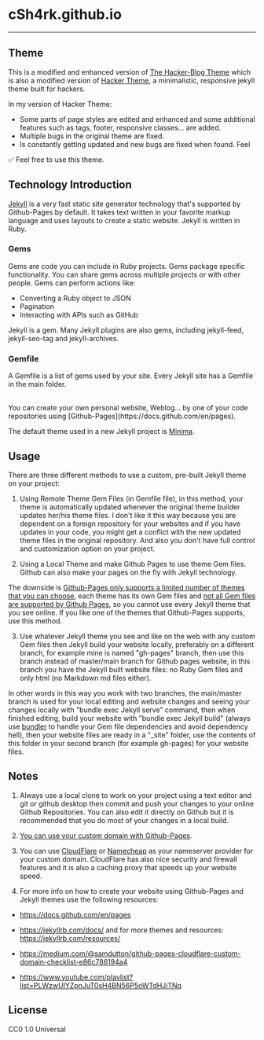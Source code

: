 # cSh4rk.github.io

* * *

## Theme

This is a modified and enhanced version of [The Hacker-Blog Theme](https://github.com/tocttou/hacker-blog) which is also a modified version of [Hacker Theme](https://github.com/pages-themes/hacker), a minimalistic, responsive jekyll theme built for hackers.

In my version of Hacker Theme: 
- Some parts of page styles are edited and enhanced and some additional features such as tags, footer, responsive classes... are added.
- Multiple bugs in the original theme are fixed. 
- Is constantly getting updated and new bugs are fixed when found. Feel

✅ Feel free to use this theme.

## Technology Introduction

[Jekyll](https://jekyllrb.com/) is a very fast static site generator technology that's supported by Github-Pages by default. It takes text written in your favorite markup language and uses layouts to create a static website. Jekyll is written in Ruby.

### Gems
Gems are code you can include in Ruby projects. Gems package specific functionality. You can share gems across multiple projects or with other people. Gems can perform actions like:

* Converting a Ruby object to JSON
* Pagination
* Interacting with APIs such as GitHub

Jekyll is a gem. Many Jekyll plugins are also gems, including jekyll-feed, jekyll-seo-tag and jekyll-archives.

### Gemfile
A Gemfile is a list of gems used by your site. Every Jekyll site has a Gemfile in the main folder.

<br>
You can create your own personal website, Weblog... by one of your code repositories using [Github-Pages](https://docs.github.com/en/pages).

The default theme used in a new Jekyll project is [Minima](https://github.com/jekyll/minima).

## Usage

There are three different methods to use a custom, pre-built Jekyll theme on your project:

1) Using Remote Theme Gem Files (in Gemfile file), in this method, your theme is automatically updated whenever the original theme builder updates her/his theme files. I don't like it this way because you are dependent on a foreign repository for your websites and if you have updates in your code, you might get a conflict with the new updated theme files in the original repository. And also you don't have full control and customization option on your project.

2) Using a Local Theme and make Github Pages to use theme Gem files. Github can also make your pages on the fly with Jekyll technology.

  The downside is [Github-Pages only supports a limited number of themes that you can choose](https://pages.github.com/themes/), each theme has its own Gem files and [not all  Gem files are supported by Github Pages](https://docs.github.com/en/pages/setting-up-a-github-pages-site-with-jekyll/about-github-pages-and-jekyll#plugins), so you cannot use  every Jekyll theme that you see online. If you like one of the themes that Github-Pages supports, use this method.

3) Use whatever Jekyll theme you see and like on the web with any custom Gem files then Jekyll build your website locally, preferably on a different branch, for example mine is named "gh-pages" branch, then use this branch instead of master/main branch for Github pages website, in this branch you have the Jekyll built website files: no Ruby Gem files and only html (no Markdown md files either).

In other words in this way you work with two branches, the main/master branch is used for your local editing and website changes and seeing your changes locally with "bundle exec Jekyll serve" command, then when finished editing, build your website with "bundle exec Jekyll build" (always use [bundler](https://jekyllrb.com/docs/ruby-101/#bundler) to handle your Gem file dependencies and avoid dependency hell), then your website files are ready in a "_site" folder, use the contents of this folder in your second branch (for example gh-pages) for your website files.

## Notes

1) Always use a local clone to work on your project using a text editor and git or github desktop then commit and push your changes to your online Github Repositories. You can also edit it directly on Github but it is recommended that you do most of your changes in a local build.

2) [You can use your custom domain with Github-Pages](https://docs.github.com/en/pages/configuring-a-custom-domain-for-your-github-pages-site).

3) You can use [CloudFlare](https://www.cloudflare.com/) or [Namecheap](https://www.namecheap.com/domains/freedns/) as your nameserver provider for your custom domain. CloudFlare has also nice security and firewall features and it is also a caching proxy that speeds up your website speed.

4) For more info on how to create your website using Github-Pages and Jekyll themes use the following resources:

* https://docs.github.com/en/pages

* https://jekyllrb.com/docs/ and for more themes and resources: https://jekyllrb.com/resources/

* https://medium.com/@samdutton/github-pages-cloudflare-custom-domain-checklist-e86c786194a4

* https://www.youtube.com/playlist?list=PLWzwUIYZpnJuT0sH4BN56P5oWTdHJiTNq


## License

CC0 1.0 Universal
